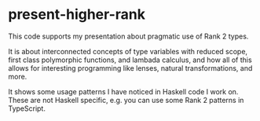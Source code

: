 # present-higher-rank


This code supports my presentation about pragmatic use of Rank 2 types. 

It is about interconnected concepts of type variables with reduced scope, first class polymorphic functions, and lambada calculus, and how all of this allows for interesting programming like lenses, natural transformations, and more.

It shows some usage patterns I have noticed in Haskell code I work on. 
These are not Haskell specific, e.g. you can use some Rank 2 patterns in TypeScript. 